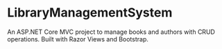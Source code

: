 # LibraryManagementSystem
An ASP.NET Core MVC project to manage books and authors with CRUD operations. Built with Razor Views and Bootstrap.
